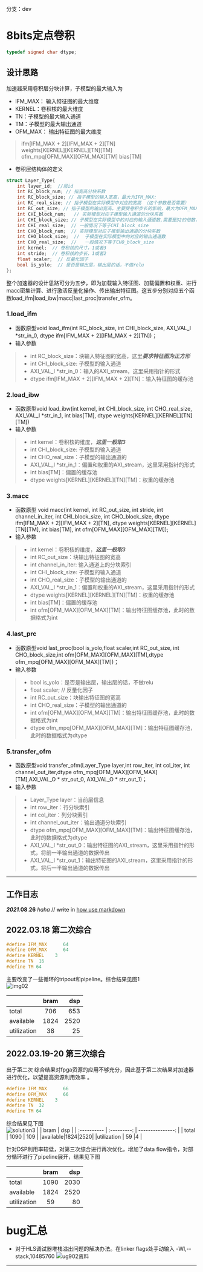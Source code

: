 分支：dev

# 8bits定点卷积
```c++
typedef signed char dtype;
```
## 设计思路
加速器采用卷积层分块计算，子模型的最大输入为<br>
- IFM_MAX： 输入特征图的最大维度<br>
- KERNEL：卷积核的最大维度<br>
- TN：子模型的最大输入通道<br>
- TM：子模型的最大输出通道<br>
- OFM_MAX： 输出特征图的最大维度<br>
> ifm[IFM_MAX + 2][IFM_MAX + 2][TN]<br>
> weights[KERNEL][KERNEL][TN][TM]<br>
> ofm_mpq[OFM_MAX][OFM_MAX][TM]    bias[TM] <br>
- 卷积层结构体的定义<br>
```c++
struct Layer_Type{
	int layer_id;  //层id
	int RC_block_num; // 指宽高分块系数
	int RC_block_size; // 指子模型的输入宽高，最大为IFM_MAX: 
	int RC_real_size; // 指子模型在实际模型中对应的宽高 （这个参数是否需要）
	int RC_out_size; // 指子模型的输出宽高，主要受卷积步长的影响，最大为OFM_MAX： [计算方式参考](https://blog.csdn.net/FiveStarsGeneral/article/details/103306573)
	int CHI_block_num;   // 实际模型对应子模型输入通道的分块系数
	int CHI_block_size; // 子模型在实际模型中的对应的输入通道数,需要是32的倍数，因为在macc里面将输入通道按照32进行展开计算
	int CHI_real_size;  // 一般情况下等于CHI_block_size
	int CHO_block_num;  // 实际模型对应子模型输出通道的分块系数
	int CHO_block_size;  //  子模型在实际模型中的对应的输出通道数
	int CHO_real_size;  //   一般情况下等于CHO_block_size
	int kernel;  // 卷积核的尺寸，1或者3
	int stride;  // 卷积核的步长，1或者2
	float scaler;  // 反量化因子
	bool is_yolo;  // 是否是输出层，输出层的话，不做relu
};
```
整个加速器的设计思路可分为五步，即为加载输入特征图、加载偏置和权重、进行macc密集计算、进行激活反量化操作、传出输出特征图。这五步分别对应五个函数load_ifm|load_ibw|macc|last_proc|transfer_ofm。<br>


### 1.load_ifm
- 函数原型void load_ifm(int RC_block_size, int CHI_block_size, AXI_VAL_I *str_in_0, dtype ifm[IFM_MAX + 2][IFM_MAX + 2][TN])；<br>
- 输入参数<br>
> - int RC_block_size：块输入特征图的宽高，这里***要求特征图为正方形***<br>
> - int CHI_block_size: 子模型的输入通道<br>
> - AXI_VAL_I *str_in_0：输入的AXI_stream，这里采用指针的形式<br>
> - dtype ifm[IFM_MAX + 2][IFM_MAX + 2][TN]：输入特征图的缓存池<br>

### 2.load_ibw
- 函数原型void load_ibw(int kernel, int CHI_block_size, int CHO_real_size, AXI_VAL_I *str_in_1, int bias[TM], dtype weights[KERNEL][KERNEL][TN][TM])<br>
- 输入参数<br>
> - int kernel：卷积核的维度，***这里一般取3***<br>
> - int CHI_block_size: 子模型的输入通道<br>
> - int CHO_real_size：子模型的输出通道的<br>
> - AXI_VAL_I *str_in_1：偏置和权重的AXI_stream，这里采用指针的形式<br>
> - int bias[TM]：偏置的缓存池<br>
> - dtype weights[KERNEL][KERNEL][TN][TM]：权重的缓存池<br>

### 3.macc
- 函数原型 void macc(int kernel, int RC_out_size,  int stride,  int channel_in_iter, int CHI_block_size,  int CHO_block_size,  dtype ifm[IFM_MAX + 2][IFM_MAX + 2][TN], dtype weights[KERNEL][KERNEL][TN][TM], int bias[TM], int ofm[OFM_MAX][OFM_MAX][TM]);<br>
- 输入参数<br>
> - int kernel：卷积核的维度，***这里一般取3***<br>
> - int RC_out_size：块输出特征图的宽高<br>
> - int channel_in_iter: 输入通道上的分块索引<br>
> - int CHI_block_size: 子模型的输入通道<br>
> - int CHO_real_size：子模型的输出通道的<br>
> - AXI_VAL_I *str_in_1：偏置和权重的AXI_stream，这里采用指针的形式<br>
> - dtype weights[KERNEL][KERNEL][TN][TM]：权重的缓存池<br>
> - int bias[TM]：偏置的缓存池<br>
> - int ofm[OFM_MAX][OFM_MAX][TM]：输出特征图缓存池，此时的数据格式为int<br>

### 4.last_prc
- 函数原型void last_proc(bool is_yolo,float scaler,int RC_out_size,  int CHO_block_size,int ofm[OFM_MAX][OFM_MAX][TM],dtype ofm_mpq[OFM_MAX][OFM_MAX][TM])；<br>
- 输入参数<br>
> - bool is_yolo：是否是输出层，输出层的话，不做relu<br>
> - float scaler;  // 反量化因子<br>
> - int RC_out_size：块输出特征图的宽高<br>
> - int CHO_real_size：子模型的输出通道的<br>
> - int ofm[OFM_MAX][OFM_MAX][TM]：输出特征图缓存池，此时的数据格式为int<br>
> - dtype ofm_mpq[OFM_MAX][OFM_MAX][TM]：输出特征图缓存池，此时的数据格式为dtype<br>

### 5.transfer_ofm
- 函数原型void transfer_ofm(Layer_Type layer,int row_iter, int col_iter, int channel_out_iter,dtype ofm_mpq[OFM_MAX][OFM_MAX][TM],AXI_VAL_O * str_out_0, AXI_VAL_O * str_out_1)；<br>
- 输入参数<br>
> - Layer_Type layer：当前层信息<br>
> - int row_iter：行分块索引<br>
> - int col_iter：列分块索引<br>
> - int channel_out_iter：输出通道分块索引<br>
> - dtype ofm_mpq[OFM_MAX][OFM_MAX][TM]：输出特征图缓存池，此时的数据格式为dtype<br>
> - AXI_VAL_I *str_out_0：输出特征图的AXI_stream，这里采用指针的形式，将前一半输出通道的数据传出<br>
> - AXI_VAL_I *str_out_1：输出特征图的AXI_stream，这里采用指针的形式，将后一半输出通道的数据传出<br>

*** 

##  工作日志
***2021***.**08**.__26__ _haha_ // ~~write~~ in [how use markdown](https://www.youtube.com/watch?v=EigxHkpqJdA "需要用到翻墙软件") 
## 2022.03.18  第二次综合
```c++
#define IFM_MAX      64
#define OFM_MAX      64
#define KERNEL    3
#define TN  16
#define TM 64
```
主要改变了一些循环的tripout和pipeline。综合结果见图1<br>
![img02](https://github.com/BintaoWang/conv_int8_v2/blob/master/result/64-64-16-64sulotion2.jpg "第二次综合结果")

 |     |    bram  |      dsp    |
 | :----------   |  :---------:  | ---------------: |
 |   total  |  706       |  653  |
 |available|1824|2520|
 |utilization   |  38      |25       | 

## 2022.03.19-20 第三次综合
出于第二次 综合结果对fpga资源的应用不够充分，因此基于第二次结果对加速器进行优化，以望提高资源利用效率 。
```c++
#define IFM_MAX      66
#define OFM_MAX      66
#define KERNEL    3
#define TN  32
#define TM 64
```
综合结果见下图<br>
![solution3](https://github.com/BintaoWang/conv_int8_v2/blob/dev/result/66-66-32-64sulotion3.jpg "综合结果")
 |     |    bram  |      dsp    |
 | :----------   |  :---------:  | ---------------: |
 |   total  |  1090       |  109  |
 |available|1824|2520|
 |utilization   |  59      |4       | 

针对DSP利用率较低，对第三次综合进行再次优化，增加了data flow指令，对部分循环进行了pipeline展开，结果见下图<br>


 |     |    bram  |      dsp    |
 | :----------   |  :---------:  | ---------------: |
 |   total  |  1090       |  2030  |
 |available|1824|2520|
 |utilization   |  59      |80       | 



# bug汇总
- 对于HLS调试器堆栈溢出问题的解决办法。在linker flags处手动输入
-Wl,--stack,10485760 ![ug902资料](https://github.com/BintaoWang/conv_int8_v2/blob/dev/result/hl%E5%A0%86%E6%A0%88%E6%BA%A2%E5%87%BA%E8%A7%A3%E5%86%B3%E5%8A%9E%E6%B3%95.png)


*** 
